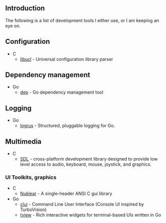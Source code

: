 
## Introduction

The following is a list of development tools I either use, or I am keeping an eye on.

## Configuration

- C
  - [libucl](https://github.com/vstakhov/libucl) - Universal configuration library parser 

## Dependency management

- Go
  - [dep](https://github.com/golang/dep) - Go dependency management tool


## Logging

- Go
  - [logrus](https://github.com/sirupsen/logrus) - Structured, pluggable logging for Go. 

## Multimedia

- C
  - [SDL](http://www.libsdl.org/) - cross-platform development library designed to provide low level access to audio, keyboard, mouse, joystick, and graphics.

### UI Toolkits, graphics

- C
  - [Nuklear](https://github.com/vurtun/nuklear) - A single-header ANSI C gui library
- Go
  - [clui](https://github.com/VladimirMarkelov/clui) - Command Line User Interface (Console UI inspired by TurboVision)
  - [tview](https://github.com/rivo/tview) - Rich interactive widgets for terminal-based UIs written in Go
